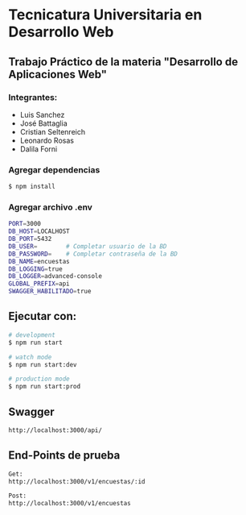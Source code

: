 <img src="https://secretariaextension.uner.edu.ar/wp-content/uploads/2021/04/logo-original-maschico.png" alt="">

# Tecnicatura Universitaria en Desarrollo Web

## Trabajo Práctico de la materia "Desarrollo de Aplicaciones Web"

### Integrantes:

- Luis Sanchez
- José Battaglia
- Cristian Seltenreich
- Leonardo Rosas
- Dalila Forni

### Agregar dependencias

```bash
$ npm install
```

### Agregar archivo .env

```bash
PORT=3000
DB_HOST=LOCALHOST
DB_PORT=5432
DB_USER=        # Completar usuario de la BD
DB_PASSWORD=    # Completar contraseña de la BD
DB_NAME=encuestas
DB_LOGGING=true
DB_LOGGER=advanced-console
GLOBAL_PREFIX=api
SWAGGER_HABILITADO=true
```

## Ejecutar con:

```bash
# development
$ npm run start

# watch mode
$ npm run start:dev

# production mode
$ npm run start:prod
```

## Swagger

```bash
http://localhost:3000/api/
```

## End-Points de prueba

```bash
Get:
http://localhost:3000/v1/encuestas/:id

Post:
http://localhost:3000/v1/encuestas
```
